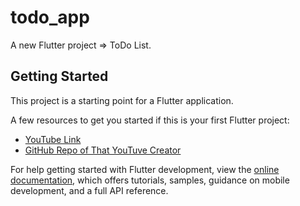 # todo_app

A new Flutter project => ToDo List.

## Getting Started

This project is a starting point for a Flutter application.

A few resources to get you started if this is your first Flutter project:

- [YouTube Link](https://youtu.be/K4P5DZ9TRns)
- [GitHub Repo of That YouTuve Creator](https://bit.ly/3zun2Hg)

For help getting started with Flutter development, view the
[online documentation](https://docs.flutter.dev/), which offers tutorials,
samples, guidance on mobile development, and a full API reference.
